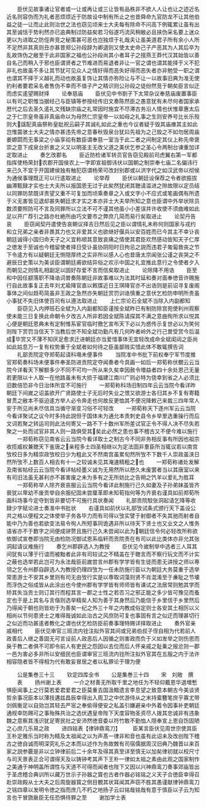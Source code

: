 <!-- { "loadSidebar": true } -->
　　臣伏见故事诸让官者或一让或再让或三让皆有品秩非不欲人人让也让之迹近名近名则容伪而为礼者恶烦烦近于防故设中制有所止之也昔舜命九官防龙不让其他伯益之徒一让而止此则治世之法也窃见顷来士大夫每有除命不问高下例辄累让虽有出其至诚恬于势利然亦已逾典制过防益矣若习俗遂巧流风稍敝必且挟伪采名要上迷众更以为进取之防俓奔竞之秘策甚可恶也岂独烦于礼哉夫让虽美道君子所有余小人所不足然非其真则丑亦甚昔郑公孙段辞为卿退则又使太史命己子产恶其为人其后卒为乱故饰伪之敝至于此非国家之福也公孙段尚其小者耳子之擅燕王莽代汉其始皆以善自名己而稍入于邪也臣谓贤者之节难进而易退者非让一官之谓也谓其能择于义不犯非礼也故虽不多让其节犹可见众人之情好得而恶失好得而恶失者亦非勉受一职之谓也谓其不择于义越礼而动也故虽复饰让其情亦弥险让与不让一以故事旧典为准无使钓利者要君采名者售伪不幸而不值子产之精识则公孙段之徒纷然竞于朝矣臣言似迂而虑实逺望赐财择
　　论奉慈庙
　　臣伏见中书劄子下太常杂议奉慈庙废置事臣以有司之职惟当据经己与臣镇等参按经传旧文奏陈然臣之愚意犹有未尽何者国家承厯代之后去圣久逺礼文残缺宗庙之礼常因时施宜不尽滞古务沿人情也伏惟章惠太后之于仁宗皇帝虽非真庙命以为母然仁宗皇帝一以如母之礼事之生则安养号比长乐殁则大諡配真庙祭称皇妣祝云嗣子其诚礼如此之重也今议者疑于毁其庙瘗其主如此岂惟震骇士大夫之情亦甚违先帝之意春秋毁泉台犹曰先祖为之己毁之不如勿居周庙姜嫄閟而无事梁之小庙享祫有数臣谓奉慈一室当于此二者之间制定其仪上称先帝褒崇之意下成泉台折衷之义又以明圣主无改父道之美伏乞参之圣心令两制台谏重加详定取进止
　　奏乞改郡名
　　臣近防检诸军转员官告窃见殿前司虎翼右第一军都指挥使杨荣封农郡开国侯农上一字即宣祖御讳伏以国朝之制崇奉七庙二名偏讳行来己久不宜于开国建侯独有触犯窃谓杨荣可改封别郡或以洪字代之如汉武帝以彻侯为通侯事理既正可以行逺取进止
　　论举荐
　　臣伏以朝廷设保荐之令者欲振拔幽滞甄録才实也士大夫所以报国恩无过于此矣然犹闭其聴请滥进之隙故限以定员结以同罪防禁既详责望又重不可复加而顷乘奏章之入或文字小不应式或笔画偶有所遗于义无害皆见退却甚失朝廷求才实之本亦非士大夫举所知之意也臣谓中外举状除员数须要照防可不言及同罪所以立法不可不谨其他虽小小差误并许收使不须曲难如此足以开广荐引之路亦杜絶所由巧文要市之弊庶几简而易行矣取进止
　　论契丹告哀
　　臣窃闻契丹遣使告哀朝议择吉日然后见之臣以谓情礼未称何则国家与戎约和立兄弟之亲者非畏其力也又非爱其义也欲继好偃兵以安百姓而已今其主不幸讣丧朝廷诚得小国归命天子之义宜称顺其意致哀痛之情使其君臣欢然感动皆知天子仁厚之徳发于至诚也今稽留使者择日受讣虽协阴阳时日拘忌之説而违君子匍匐救丧之节下令逺方有以疑朝廷无恻隠厚终之实非所以感人心也昔唐太宗闻张公谨之丧哭之不避辰日史策以为美谈臣谓朝廷甫欲结异俗之欢示中国之礼宜推此意行之令使者夕入而朝见之则情礼相副足以固好存爱不言而信矣取进止
　　论除降不用诰
　　臣至和中因任颛落职不降诰词曽奏陈朝廷非故事难以为法其时延和奏对面奉徳音许赐施行自此故事复正去年刘尤瑜降官直以敕牒近日王琪降官亦不出诰则是前诏寻复废阁事体之间似趋苟简虽非王政之急然亦失朝廷赏罚训诰慎重之意伏乞检防申明所贵虽小事犹不失旧体使百司有以遵法取进止
　　上仁宗论石全斌不当除入内副都知
　　臣窃见入内押班石全斌为入内副都知臣谨按全斌昨已有制防除宫苑使利州观察使未能三日复换此命朝令夕改古人所非若因全斌陈请探其不满之意曲徇所求以悦其心便是朝廷恩典未有定制惟系宦官临时徼乞宣布天下必以为惑传示复世必以为笑何则陛下赏罚当信天下当教后世不知全斌功勤凡有几何昨者岭外之行己曽受赏今后温成毕赏又不薄不知厌足愈求迁进朝廷亦当爱惜事体无宜轻改成命全斌闺闼之臣尚如此姑息万一复有权势重于全斌者如何待之臣虽鄙贱实惜此体不敢辄撰告词
　　礼部贡院定夺郑荀起请科塲未便事件
　　当院准中书批下前权奉宁军节度推官郑荀奏科场未便事件奉圣防进贡院定夺闻奏者今具画一如后一郑荀称伏覩云云当院今详看天下解额多少不同不可均一所从来久矣幸因赦令増益者四十余处恩己无量若更限以十人取一在他路虽未有大损于福建江南川广则必特为侥幸到省之人必须比旧数倍恐非今日治体所宜不可施行
　　一郑荀称科场旧制四年云云当院今看详昨朝廷下间嵗之诏盖欲开广贤路使士子无后时失业之恨又欲游士各归其乡不复有寄籍冒贯之敝本不驱迫逺方举人必令奔走也何故反更恤其不便况降敕己来裁三四年常人安于所见尚未尽信具当循守渐变习俗不可轻改
　　一郑荀称天下逐州军云云当院今看详聚试之议今时多持此説但于国体未为通允本责刺史县令乡举里选重操行而后文词若聚之转运司则此法何寄又一路不下十数州军所差试官正令不得人决不尽失若聚之一处而试官非其人则一路俱受其矣此必然之患也事不稽古又不便今难以施行
　　一郑荀称窃见南省云云当院今看详取士之制古今不同非务相反事有所因也祖宗收揽威权兼聴天下鉴唐之亲程多士四圣相继以为定法固非羣臣所当辄议若以南宫攷校日多为精崇政攷校日少为粗此又不然南宫虽累旬然所攷不下数千人崇政虽浃日然所攷不上数百人相去有十一之较诚未见其淹速精粗之也
　　一郑荀称诸处发解及南省帖经云云当院今看详帖经墨义诚为无用然所以厯久未废罢者当以其唐室以来有司旧法虽无甚利亦不甚害废之未为多有之无所妨比之告朔之饩羊以爱礼为胜耳
　　一郑荀称举人除齐衰丧服云云当院今看详此制施行己久如妻及子孙弟妹虽皆齐衰犹以卑幼不废贡举自余服纪固未尝厘革即未知荀指何等为齐衰右谨具如前郑荀所画科场事今定夺到皆非要切不可施行具状奏闻
　　礼部贡院駮张洞起请乞降等收録少字赋论进士奏准中书批状
　　右谨具如前伏以礼部攷试条式颁行天下盖设公共之格以便程文之体使举子务各毕力而有司得以攷实譬于射御者不失其驰而射者自能中乃为善也若欲变法易令徇人所短事同诡遇非所以待天下贤士也又业文之人惟务语省亦不于数字之间便成骈赘且施行己久未尝闻以此为朝廷信令何必轻改所称欲依御试宣巻即当院无由检防况御试恩系临轩而贡院责在有司以此比类体亦非允其张洞起请议难施行
　　奏乞州郡辟选人为教授
　　臣伏见今嵗制举中选者三人耳其间犹有以薄于行谊而被黜者此非有司较试之不精盖在于聴言而不察行玩文而不计实之蔽也选举若此岂可为永法哉臣前嵗尝言州郡有学学皆有生徒而患无讲授之师以専领之乞令州郡自辟选人为教授仍理四攷为一任未防施行臣以为朝廷大务莫重于选举常患游士不安其乡里则有司无由攷行实是以専取词藻则贤不肖混淆至于亷耻之节壊而浮伪之俗成皆从此涂出也今使州郡有学学皆有师师皆有课试之法居常则勉其学而矫其失当贡士则订其行而程其言一郡之士性之若否习之邪正能之多少皆可豫见而蚤定也于是上其名与言偕则选举精矣人知为善于其身然后乃能信于乡里信于乡里然后乃得闻于朝也则皆劝于为善矣一纪之外三十年之内教成俗定则士各安其土相厉以义相尚以节何患贤士之难得哉诚如此治古之风庶防可复也事固有言之似迂而理甚切行之似近而功甚逺者教化之谓也伏乞检防臣前奏事理特赐详择取进止
　　奏外官亲戚相代
　　臣伏见审官三班流内铨注拟外官其间或兄弟伯叔子侄自相为代若前人政善后人继之善固无可言设前人政恶后人因循之则害政而负于义如发举之则伤恩而戾于教二者俱不可即令前人有吏民之怨因以去位而后人怀亲戚之耻乗之报忿则一郡一邑为害必多非所以安细民也臣谓审官三班流内铨所注拟外官其在五服之内于法许相容隠者皆不得相为代有敢妄冒居之者以私罪论于理为便



　　公是集巻三十三
　　钦定四库全书
　　公是集巻三十四
　　宋　刘敞　撰
　　表
　　扬州谢上表
　　一介之材善无所取千里之地任为不轻仰戴恩华退増慙惧臣闻事上之行莫若爱君爱君之臣莫重去国汲黯遗言李息望之致意本朝古今美谈贤哲余事况臣本以薄技遘兹昌辰幸得出入周卫之中优游侍从之末持槖簪笔庶乎寡尤带剑佩衡足以自効岂其轻去严宻之奉偷得便安之私盖引嫌避亲中外着令因事补吏朝廷通规幸防赐可之事殆殊共治之选伏遇皇帝陛下天度容物圣资尽人拨其忠诚非有违象魏之意察其浅识犹足寄民社之安沛然徳音委以符竹敢不勤恤人隠奉宣上恩自饬固陋之心庶几乐易之政
　　进四铭表【律钟鼎鸾刀】
　　臣某言臣伏见周世宗使其臣王朴定雅乐当时称为精及太祖闻之以为声髙一律非和音也虽有此诏未及改创陛下稽古之徳自诚而明深究礼乐之本而以述作为务故敇有司宿儒据周汉旧典乃魏晋以来百家之説参覈是非以立钟律前后二十余年及得其真至详至慎无以加矣律初就以校尺寸与司天景表正合可谓得天及以铸钟考其声下王朴一律如太祖之素由此观之国家制作之美通于神明盖所谓性与天道不可得而闻者也陛下又因以兴神鼎鸾刀奏事郊庙皆出于圣虑稽合典训所以藏万世示子孙器之寳也古者作器必铭铭之义天子合徳臣幸得召赴崇政殿从士大夫之后周旋器寳之侧目覩其状耳闻其声窃不胜其愚谨献律钟鼎鸾刀之铭四章以发明令徳之指而庶几不朽之地扬子云曰铭哉铭哉有意于慎臣以子云为知言也干冒旒扆臣无任恐惧待罪之至
　　谢加学士表
